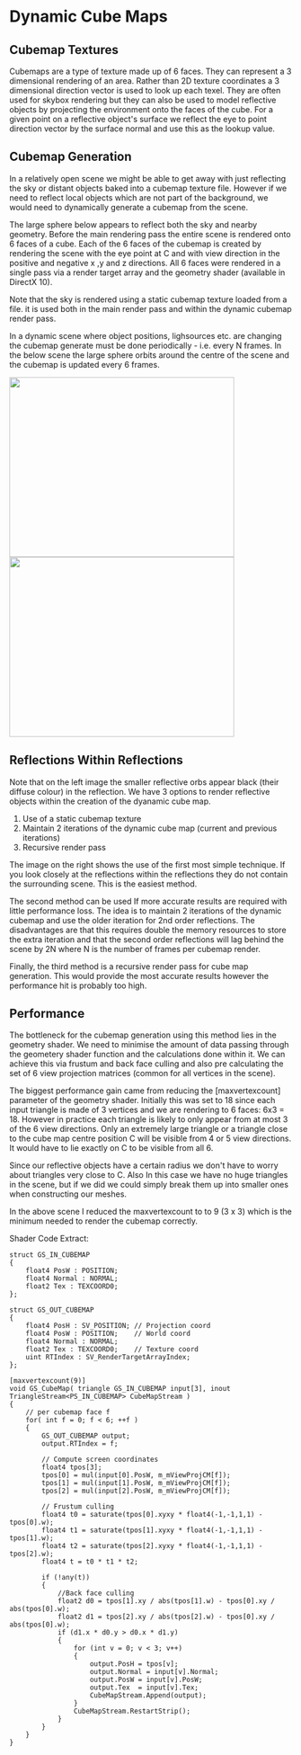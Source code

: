 # Dynamic Cube Maps

## Cubemap Textures

Cubemaps are a type of texture made up of 6 faces. They can represent a 3 dimensional rendering of an area. 
Rather than 2D texture coordinates a 3 dimensional direction vector is used to look up each texel.
They are often used for skybox rendering but they can also be used to model reflective objects by projecting the environment onto the faces of the cube.
For a given point on a reflective object's surface we reflect the eye to point direction vector by the surface normal  and use this as the lookup value. 


## Cubemap Generation

In a relatively open scene we might be able to get away with just reflecting the sky or distant objects baked into a cubemap texture file.
However if we need to reflect local objects which are not part of the background, we would need to dynamically generate a cubemap from the scene.

The large sphere below appears to reflect both the sky and nearby geometry. Before the main rendering pass the entire scene is rendered onto 6 faces of a cube.
Each of the 6 faces of the cubemap is created by rendering the scene with the eye point at C and with view direction in the positive and negative x ,y and z directions.
All 6 faces were rendered in a single pass via a render target array and the geometry shader (available in DirectX 10).

Note that the sky is rendered using a static cubemap texture loaded from a file. it is used both in the main render pass and within the dynamic cubemap render pass.

In a dynamic scene where  object positions, lighsources etc. are changing the cubemap generate must be done periodically - i.e. every N frames.
In the below scene the large sphere orbits around the centre of the scene and the cubemap is updated every 6 frames.

<img src="https://user-images.githubusercontent.com/713970/130867298-0cbda54b-2eac-4064-bc1c-4e3c3822bdbb.png" width="400" height="320"> <img src="https://user-images.githubusercontent.com/713970/130868519-d5cbfe45-7190-47ec-b233-a08990707494.png" width="400" height="320">


## Reflections Within Reflections

Note that on the left image the smaller reflective orbs appear black (their diffuse colour) in the reflection. We have 3 options to render reflective objects within the creation of the dyanamic cube map.

1. Use of a static cubemap texture
2. Maintain 2 iterations of the dynamic cube map (current and previous iterations)
3. Recursive render pass

The image on the right shows the use of the first most simple technique.  If you look closely at the reflections within the reflections they do not contain the surrounding scene. This is the easiest method.

The second method can be used If more accurate results are required with little performance loss.  The idea is to maintain 2 iterations of the dynamic cubemap and use the older iteration for 2nd order reflections. The disadvantages are that this requires double the memory resources to store the extra iteration and that the second order reflections will lag behind the scene by 2N where N is the number of frames per cubemap render.

Finally, the third method is a recursive render pass for cube map generation. This would provide the most accurate results however the performance hit is probably too high. 

## Performance

The bottleneck for the cubemap generation using this method lies in the geometry shader.
We need to minimise the amount of data passing through the geometery shader function and the calculations done within it.
We can achieve this via frustum and back face culling and also pre calculating the set of 6 view projection matrices (common for all vertices in the scene).

The biggest performance gain came from reducing the [maxvertexcount] parameter of the geometry shader. Initially this was set to 18 since each input triangle is made of 3 vertices and we are rendering to 6 faces:  6x3 = 18.
However in practice each triangle is likely to only appear from at most 3 of the 6 view directions. Only an extremely large triangle or a triangle close to the cube map centre position C will be visible from 4 or 5 view directions.
It would have to lie exactly on C to be visible from all 6. 

Since our reflective objects have a certain radius we don't have to worry about triangles very close to C.
Also In this case we have no huge triangles in the scene, but if we did we could simply  break them up into smaller ones when constructing our meshes.

In the above scene I reduced the maxvertexcount to to 9 (3 x 3) which is the minimum needed to render the cubemap correctly.

Shader Code Extract:

```hlsl
struct GS_IN_CUBEMAP
{
    float4 PosW : POSITION;
    float4 Normal : NORMAL;
    float2 Tex : TEXCOORD0;
};

struct GS_OUT_CUBEMAP
{
    float4 PosH : SV_POSITION; // Projection coord
    float4 PosW : POSITION;    // World coord 
    float4 Normal : NORMAL; 
    float2 Tex : TEXCOORD0;    // Texture coord
    uint RTIndex : SV_RenderTargetArrayIndex;
};

[maxvertexcount(9)]
void GS_CubeMap( triangle GS_IN_CUBEMAP input[3], inout TriangleStream<PS_IN_CUBEMAP> CubeMapStream )
{
    // per cubemap face f  
    for( int f = 0; f < 6; ++f )
    {
        GS_OUT_CUBEMAP output;
        output.RTIndex = f;

        // Compute screen coordinates
        float4 tpos[3];
        tpos[0] = mul(input[0].PosW, m_mViewProjCM[f]);
        tpos[1] = mul(input[1].PosW, m_mViewProjCM[f]);
        tpos[2] = mul(input[2].PosW, m_mViewProjCM[f]);

        // Frustum culling
        float4 t0 = saturate(tpos[0].xyxy * float4(-1,-1,1,1) - tpos[0].w);
        float4 t1 = saturate(tpos[1].xyxy * float4(-1,-1,1,1) - tpos[1].w);
        float4 t2 = saturate(tpos[2].xyxy * float4(-1,-1,1,1) - tpos[2].w);
        float4 t = t0 * t1 * t2;

        if (!any(t))
        {
            //Back face culling
            float2 d0 = tpos[1].xy / abs(tpos[1].w) - tpos[0].xy / abs(tpos[0].w);
            float2 d1 = tpos[2].xy / abs(tpos[2].w) - tpos[0].xy / abs(tpos[0].w);
            if (d1.x * d0.y > d0.x * d1.y)
            {
                for (int v = 0; v < 3; v++)
                {
                    output.PosH = tpos[v];
                    output.Normal = input[v].Normal;
                    output.PosW = input[v].PosW; 
                    output.Tex  = input[v].Tex;     
                    CubeMapStream.Append(output);
                }
                CubeMapStream.RestartStrip();
            }
        }
    }
}
